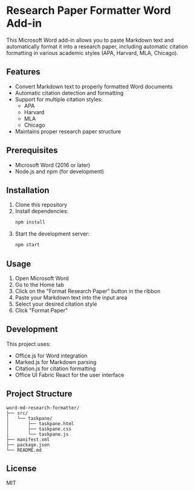 # Research Paper Formatter Word Add-in

This Microsoft Word add-in allows you to paste Markdown text and automatically format it into a research paper, including automatic citation formatting in various academic styles (APA, Harvard, MLA, Chicago).

## Features

- Convert Markdown text to properly formatted Word documents
- Automatic citation detection and formatting
- Support for multiple citation styles:
  - APA
  - Harvard
  - MLA
  - Chicago
- Maintains proper research paper structure

## Prerequisites

- Microsoft Word (2016 or later)
- Node.js and npm (for development)

## Installation

1. Clone this repository
2. Install dependencies:
   ```bash
   npm install
   ```
3. Start the development server:
   ```bash
   npm start
   ```

## Usage

1. Open Microsoft Word
2. Go to the Home tab
3. Click on the "Format Research Paper" button in the ribbon
4. Paste your Markdown text into the input area
5. Select your desired citation style
6. Click "Format Paper"

## Development

This project uses:
- Office.js for Word integration
- Marked.js for Markdown parsing
- Citation.js for citation formatting
- Office UI Fabric React for the user interface

## Project Structure

```
word-md-research-formatter/
├── src/
│   └── taskpane/
│       ├── taskpane.html
│       ├── taskpane.css
│       └── taskpane.js
├── manifest.xml
├── package.json
└── README.md
```

## License

MIT
